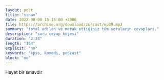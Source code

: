 ```yaml
---
layout: post
title: "sınav"
date: 2022-08-08 15:15:00 +3000
file: https://archive.org/download/zorcast/ep39.mp3
summary: "iptal edilen ve merak ettiğiniz tüm soruların cevapları."
description: "soru cevap köşesi"
duration: "2:34" 
length: "154"
explicit: "no" 
keywords: "kpss, komedi, podcast"
block: "no" 
---
```


Hayat bir sınavdır